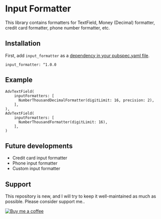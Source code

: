 # Input Formatter

This library contains formatters for TextField, Money (Decimal) formatter, credit card formatter, phone number formatter, etc.

## Installation

First, add `input_formatter` as a [dependency in your pubspec.yaml file](https://flutter.io/platform-plugins/).

```
input_formatter: ^1.0.0
```

## Example
```
AdvTextField(
    inputFormatters: [
      NumberThousandDecimalFormatter(digitLimit: 16, precision: 2),
    ],
),
AdvTextField(
    inputFormatters: [
      NumberThousandFormatter(digitLimit: 16),
    ],
)
```

## Future developments
- Credit card input formatter
- Phone input formatter
- Custom input formatter

## Support
This repository is new, and I will try to keep it well-maintained as much as possible. Please consider support me..

[![Buy me a coffee](https://www.buymeacoffee.com/assets/img/custom_images/white_img.png)](https://www.buymeacoffee.com/rthayeb)

<br>
